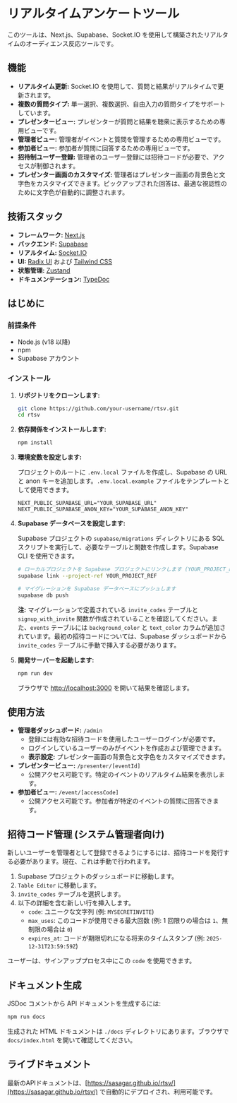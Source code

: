 # リアルタイムアンケートツール

このツールは、Next.js、Supabase、Socket.IO を使用して構築されたリアルタイムのオーディエンス反応ツールです。

## 機能

- **リアルタイム更新:** Socket.IO を使用して、質問と結果がリアルタイムで更新されます。
- **複数の質問タイプ:** 単一選択、複数選択、自由入力の質問タイプをサポートしています。
- **プレゼンタービュー:** プレゼンターが質問と結果を聴衆に表示するための専用ビューです。
- **管理者ビュー:** 管理者がイベントと質問を管理するための専用ビューです。
- **参加者ビュー:** 参加者が質問に回答するための専用ビューです。
- **招待制ユーザー登録:** 管理者のユーザー登録には招待コードが必要で、アクセスが制御されます。
- **プレゼンター画面のカスタマイズ:** 管理者はプレゼンター画面の背景色と文字色をカスタマイズできます。ピックアップされた回答は、最適な視認性のために文字色が自動的に調整されます。

## 技術スタック

- **フレームワーク:** [Next.js](https://nextjs.org/)
- **バックエンド:** [Supabase](https://supabase.io/)
- **リアルタイム:** [Socket.IO](https://socket.io/)
- **UI:** [Radix UI](https://www.radix-ui.com/) および [Tailwind CSS](https://tailwindcss.com/)
- **状態管理:** [Zustand](https://zustand-demo.pmnd.rs/)
- **ドキュメンテーション:** [TypeDoc](https://typedoc.org/)

## はじめに

### 前提条件

- Node.js (v18 以降)
- npm
- Supabase アカウント

### インストール

1. **リポジトリをクローンします:**

   ```bash
   git clone https://github.com/your-username/rtsv.git
   cd rtsv
   ```

2. **依存関係をインストールします:**

   ```bash
   npm install
   ```

3. **環境変数を設定します:**

   プロジェクトのルートに `.env.local` ファイルを作成し、Supabase の URL と anon キーを追加します。`.env.local.example` ファイルをテンプレートとして使用できます。

   ```
   NEXT_PUBLIC_SUPABASE_URL="YOUR_SUPABASE_URL"
   NEXT_PUBLIC_SUPABASE_ANON_KEY="YOUR_SUPABASE_ANON_KEY"
   ```

4. **Supabase データベースを設定します:**

   Supabase プロジェクトの `supabase/migrations` ディレクトリにある SQL スクリプトを実行して、必要なテーブルと関数を作成します。Supabase CLI を使用できます。

   ```bash
   # ローカルプロジェクトを Supabase プロジェクトにリンクします (YOUR_PROJECT_REF を置き換えてください)
   supabase link --project-ref YOUR_PROJECT_REF

   # マイグレーションを Supabase データベースにプッシュします
   supabase db push
   ```

   **注:** マイグレーションで定義されている `invite_codes` テーブルと `signup_with_invite` 関数が作成されていることを確認してください。また、`events` テーブルには `background_color` と `text_color` カラムが追加されています。最初の招待コードについては、Supabase ダッシュボードから `invite_codes` テーブルに手動で挿入する必要があります。

5. **開発サーバーを起動します:**

   ```bash
   npm run dev
   ```

   ブラウザで [http://localhost:3000](http://localhost:3000) を開いて結果を確認します。

## 使用方法

- **管理者ダッシュボード:** `/admin`
  - 登録には有効な招待コードを使用したユーザーログインが必要です。
  - ログインしているユーザーのみがイベントを作成および管理できます。
  - **表示設定:** プレゼンター画面の背景色と文字色をカスタマイズできます。
- **プレゼンタービュー:** `/presenter/[eventId]`
  - 公開アクセス可能です。特定のイベントのリアルタイム結果を表示します。
- **参加者ビュー:** `/event/[accessCode]`
  - 公開アクセス可能です。参加者が特定のイベントの質問に回答できます。

## 招待コード管理 (システム管理者向け)

新しいユーザーを管理者として登録できるようにするには、招待コードを発行する必要があります。現在、これは手動で行われます。

1.  Supabase プロジェクトのダッシュボードに移動します。
2.  `Table Editor` に移動します。
3.  `invite_codes` テーブルを選択します。
4.  以下の詳細を含む新しい行を挿入します。
    - `code`: ユニークな文字列 (例: `MYSECRETINVITE`)
    - `max_uses`: このコードが使用できる最大回数 (例: 1 回限りの場合は `1`、無制限の場合は `0`)
    - `expires_at`: コードが期限切れになる将来のタイムスタンプ (例: `2025-12-31T23:59:59Z`)

ユーザーは、サインアッププロセス中にこの `code` を使用できます。

## ドキュメント生成

JSDoc コメントから API ドキュメントを生成するには:

```bash
npm run docs
```

生成された HTML ドキュメントは `./docs` ディレクトリにあります。ブラウザで `docs/index.html` を開いて確認してください。

## ライブドキュメント

最新のAPIドキュメントは、[https://sasagar.github.io/rtsv/](https://sasagar.github.io/rtsv/) で自動的にデプロイされ、利用可能です。